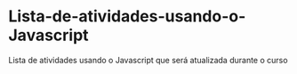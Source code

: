 # Lista-de-atividades-usando-o-Javascript
Lista de atividades usando o Javascript que será atualizada durante o curso

